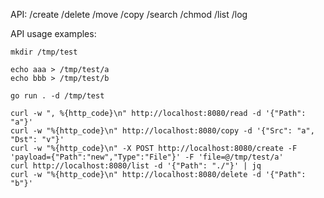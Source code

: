 API:
/create
/delete
/move
/copy
/search
/chmod
/list
/log

API usage examples:

```
mkdir /tmp/test

echo aaa > /tmp/test/a
echo bbb > /tmp/test/b

go run . -d /tmp/test
```

```
curl -w ", %{http_code}\n" http://localhost:8080/read -d '{"Path": "a"}'
curl -w "%{http_code}\n" http://localhost:8080/copy -d '{"Src": "a", "Dst": "v"}'
curl -w "%{http_code}\n" -X POST http://localhost:8080/create -F 'payload={"Path":"new","Type":"File"}' -F 'file=@/tmp/test/a'
curl http://localhost:8080/list -d '{"Path": "./"}' | jq
curl -w "%{http_code}\n" http://localhost:8080/delete -d '{"Path": "b"}'
```
